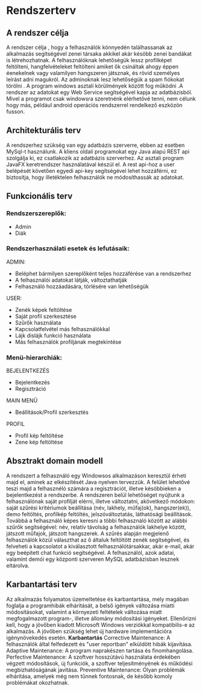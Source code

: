 # Rendszerterv

## A rendszer célja
A rendszer célja , hogy a felhasználók könnyedén találhassanak az alkalmazás segítségével zenei társaka akkikel akár késöbb zenei bandákat is létrehozhatnak. A felhasználóknak lehetőségük lessz profilképet feltölteni, hangfelvételeket feltölteni amiket ők csináltak ahogy éppen éenekelnek vagy valamilyen hangszeren játsznak, és rövid személyes leírást adni magukról. Az adminoknak lesz lehetőségük a spam fiókokat törölni . A program windows asztali körülmények között fog működni .A rendszer az adatokat egy Web Service segítségével kapja az adatbázisból. Mivel a programot csak windowsra szeretnénk elérhetővé tenni, nem célunk hogy más, például android operációs rendszerrel rendelkező eszközön fusson.

## Architekturális terv
A rendszerhez szükség van egy adatbázis szerverre, ebben az esetben MySql-t használunk. A kliens oldali programokat egy Java alapú REST api szolgálja ki, ez csatlakozik az adatbázis szerverhez. Az asztali program JavaFX keretrendszer használatával készül el. A rest api-hoz a user belépését követően egyedi api-key segítségével lehet hozzáférni, ez biztosítja, hogy illetéktelen felhasználók ne módosíthassák az adatokat.

## Funkcionális terv
### Rendszerszereplők:
- Admin
- Diák

### Rendszerhasználati esetek és lefutásaik:

ADMIN: 
- Beléphet bármilyen szereplőként teljes hozzáférése van a rendszerhez
- A felhasználói adatokat látják, változtathatják
- Felhasználó hozzáadására, törlésére van lehetőségük

USER:
- Zenék képek feltöltése 
- Saját profil szerkesztése 
- Szűrők használata 
- Kapcsolatfelvétel más felhasználókkal
- Lájk dislájk funkció használata 
- Más felhasználók profiljának megtekintése 

### Menü-hierarchiák:

BEJELENTKEZÉS
- Bejelentkezés
- Regisztráció

MAIN MENÜ
- Beállítások/Profil szerkesztés 

PROFIL
- Profil kép feltöltése
- Zene kép feltöltése

## Absztrakt domain modell
A rendszert a felhasználó egy Windowsos alkalmazáson keresztül érheti majd el, aminek az elkészítését Java nyelven tervezzük. A felület lehetővé teszi majd a felhasznéló számára a regisztrációt, illetve késöbbieken a bejelentkezést a rendszerbe. A rendszeren belül lehetőséget nyújtunk a felhasználónak saját profilját elérni, illetve változtatni, akövetkező módokon: saját szűrési kritériumok beállítása (név, lakhely, műfaj(ok), hangszer(ek)), demo feltöltés, profilkép feltöltés, jelszóváltoztatás, láthatósági beállítások. Továbbá a felhasználó képes keresni a többi felhasználó között az alábbi szűrők segítségével: név, relatív távolság a felhasználók lakhelye között, játszott műfajok, játszott hangszerek. A szűrés alapján megjelenő felhasználók közül választhat az ő általuk feltöltött zenék segítségével, és felveheti a kapcsolatot a kiválasztott felhasználótársakkar, akár e-mail, akár egy beépített chat funkció segítségével. A felhasználól, azok adatai, valamint demói egy központi szerveren MySQL adatbázisban lesznek eltárolva.

## Karbantartási terv
Az alkalmazás folyamatos üzemeltetése és karbantartása, mely magában foglalja a programhibák elhárítását, a belső igények változása miatti módosításokat, valamint a környezeti feltételek változása miatt megfogalmazott program-, illetve állomány módosítási igényeket. Ellenőrizni kell, hogy a jövőben kiadott Microsoft Windows verziókkal kompatibilis-e az alkalmazás. A jövőben szükség lehet új hardware implementációra igénynövekedés esetén.
**Karbantartás**
Corrective Maintenance: A felhasználók által felfedezett és "user reportban" elküldött hibák kijavítása.
Adaptive Maintenance: A program naprakészen tartása és finomhangolása.
Perfective Maintenance: A szoftver hosszútávú használata érdekében végzett módosítások, új funkciók, a szoftver teljesítményének és működési megbízhatóságának javítása.
Preventive Maintenance: Olyan problémák elhárítása, amelyek még nem tűnnek fontosnak, de később komoly problémákat okozhatnak.